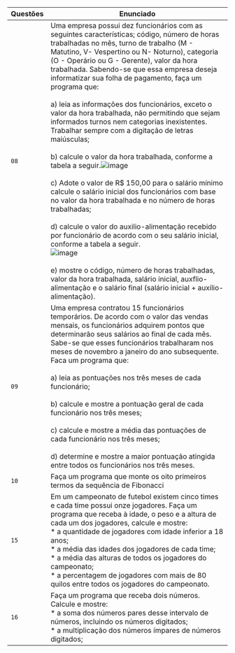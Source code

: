 | Questões  | Enunciado |
| ------------- | ------------- |
| `08`  | Uma empresa possui dez funcionários com as seguintes características; código, número de horas trabalhadas no mês, turno de trabalho (M - Matutino, V- Vespertino ou N- Noturno), categoria (O - Operário ou G - Gerente), valor da hora trabalhada. Sabendo-se que essa empresa deseja informatizar sua folha de pagamento, faça um programa que: <br> <br> a) leia as informações dos funcionários, exceto o valor da hora trabalhada, não permitindo que sejam informados turnos nem categorias inexistentes. Trabalhar sempre com a digitação de letras maiúsculas; <br> <br> b) calcule o valor da hora trabalhada, conforme a tabela a seguir.![image](https://user-images.githubusercontent.com/124939591/233813450-1e586729-08c9-40b5-a4f5-167b80047bc8.png) <br> <br> c) Adote o valor de R$ 150,00 para o salário mínimo calcule o salário inicial dos funcionários com base no valor da hora trabalhada e no número de horas trabalhadas; <br> <br> d) calcule o valor do auxilio-alimentação recebido por funcionário de acordo com o seu salário inicial, conforme a tabela a seguir. <br> ![image](https://user-images.githubusercontent.com/124939591/233813502-3e7e18ec-3cd1-47c5-b4d7-d6860cafe9fb.png) <br> <br> e) mostre o código, número de horas trabalhadas, valor da hora trabalhada, salário inicial, auxflio-alimentação e o salário final (salário inicial + auxílio-alimentação).  |
| `09`  | Uma empresa contratou 15 funcionários temporários. De acordo com o valor das vendas mensais, os funcionários adquirem pontos que determinarão seus salários ao final de cada mês. Sabe-se que esses funcionários trabalharam nos meses de novembro a janeiro do ano subsequente. Faca um programa que: <br> <br> a) leia as pontuações nos três meses de cada funcionário; <br> <br> b) calcule e mostre a pontuação geral de cada funcionário nos três meses; <br> <br> c) calcule e mostre a média das pontuações de cada funcionário nos três meses; <br> <br> d) determine e mostre a maior pontuação atingida entre todos os funcionários nos três meses.  |
| `10`  | Faça um programa que monte os oito primeiros termos da sequência de Fibonacci  |
| `15`  | Em um campeonato de futebol existem cinco times e cada time possui onze jogadores. Faça um programa que receba à idade, o peso e a altura de cada um dos jogadores, calcule e mostre: <br>  * a quantidade de jogadores com idade inferior a 18 anos; <br> * a média das idades dos jogadores de cada time; <br> * a média das alturas de todos os jogadores do campeonato; <br> * a percentagem de jogadores com mais de 80 quilos entre todos os jogadores do campeonato.|
| `16`  | Faça um programa que receba dois números. Calcule e mostre: <br> * a soma dos números pares desse intervalo de números, incluindo os números digitados; <br> * a multiplicação dos números ímpares de números digitados; |
